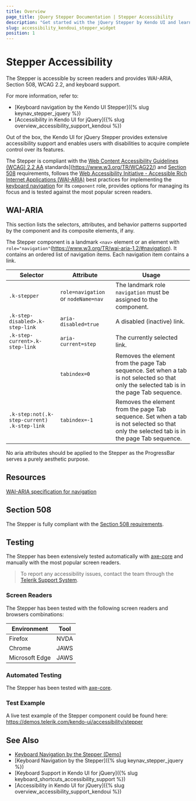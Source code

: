 ```yaml
---
title: Overview
page_title: jQuery Stepper Documentation | Stepper Accessibility
description: "Get started with the jQuery Stepper by Kendo UI and learn about its accessibility support for WAI-ARIA, Section 508, and WCAG 2.2."
slug: accessibility_kendoui_stepper_widget
position: 1
---
```


# Stepper Accessibility

The Stepper is accessible by screen readers and provides WAI-ARIA, Section 508, WCAG 2.2, and keyboard support.

 For more information, refer to:
* [Keyboard navigation by the Kendo UI Stepper]({% slug keynav_stepper_jquery %})
* [Accessibility in Kendo UI for jQuery]({% slug overview_accessibility_support_kendoui %})




Out of the box, the Kendo UI for jQuery Stepper provides extensive accessibility support and enables users with disabilities to acquire complete control over its features.


The Stepper is compliant with the [Web Content Accessibility Guidelines (WCAG) 2.2  AA](https://www.w3.org/TR/WCAG22/) standards](https://www.w3.org/TR/WCAG22/) and [Section 508](http://www.section508.gov/) requirements, follows the [Web Accessibility Initiative - Accessible Rich Internet Applications (WAI-ARIA)](https://www.w3.org/WAI/ARIA/apg/) best practices for implementing the [keyboard navigation](#keyboard-navigation) for its `component` role, provides options for managing its focus and is tested against the most popular screen readers.

## WAI-ARIA


This section lists the selectors, attributes, and behavior patterns supported by the component and its composite elements, if any.


The Stepper component is a landmark `<nav>` element or an element with `role="navigation"`(https://www.w3.org/TR/wai-aria-1.2/#navigation). It contains an ordered list of navigation items. Each navigation item contains a link.

| Selector | Attribute | Usage |
| -------- | --------- | ----- |
| `.k-stepper` | `role=navigation` or `nodeName=nav` | The landmark role `navigation` must be assigned to the component. |
| `.k-step-disabled>.k-step-link` | `aria-disabled=true` | A disabled (inactive) link. |
| `.k-step-current>.k-step-link` | `aria-current=step` | The currently selected link. |
|  | `tabindex=0` | Removes the element from the page Tab sequence. Set when a tab is not selected so that only the selected tab is in the page Tab sequence. |
| `.k-step:not(.k-step-current) .k-step-link` | `tabindex=-1` | Removes the element from the page Tab sequence. Set when a tab is not selected so that only the selected tab is in the page Tab sequence. |


No aria attributes should be applied to the Stepper as the ProgressBar serves a purely aesthetic purpose.

## Resources

[WAI-ARIA specification for navigation](https://www.w3.org/TR/wai-aria-1.2/#navigation)

## Section 508


The Stepper is fully compliant with the [Section 508 requirements](http://www.section508.gov/).

## Testing


The Stepper has been extensively tested automatically with [axe-core](https://github.com/dequelabs/axe-core) and manually with the most popular screen readers.

> To report any accessibility issues, contact the team through the [Telerik Support System](https://www.telerik.com/account/support-center).

### Screen Readers


The Stepper has been tested with the following screen readers and browsers combinations:

| Environment | Tool |
| ----------- | ---- |
| Firefox | NVDA |
| Chrome | JAWS |
| Microsoft Edge | JAWS |



### Automated Testing
The Stepper has been tested with [axe-core](https://github.com/dequelabs/axe-core).
### Test Example
A live test example of the Stepper component could be found here: https://demos.telerik.com/kendo-ui/accessibility/stepper
## See Also
* [Keyboard Navigation by the Stepper (Demo)](https://demos.telerik.com/kendo-ui/stepper/keyboard-navigation)
* [Keyboard Navigation by the Stepper]({% slug keynav_stepper_jquery %})
* [Keyboard Support in Kendo UI for jQuery]({% slug keyboard_shortcuts_accessibility_support %})
* [Accessibility in Kendo UI for jQuery]({% slug overview_accessibility_support_kendoui %})